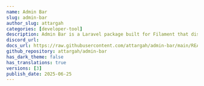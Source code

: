 ```yaml
---
name: Admin Bar
slug: admin-bar
author_slug: attargah
categories: [developer-tool]
description: Admin Bar is a Laravel package built for Filament that displays a fixed admin bar on the frontend of your site when a user is logged in.
discord_url: 
docs_url: https://raw.githubusercontent.com/attargah/admin-bar/main/README.md
github_repository: attargah/admin-bar
has_dark_theme: false
has_translations: true
versions: [3]
publish_date: 2025-06-25
---
```


